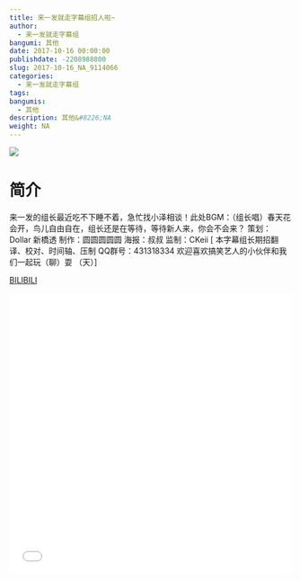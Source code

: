 ```yaml
---
title: 来一发就走字幕组招人啦~
author: 
  - 来一发就走字幕组
bangumi: 其他
date: 2017-10-16 00:00:00
publishdate: -2208988800
slug: 2017-10-16_NA_9114066
categories: 
  - 来一发就走字幕组
tags: 
bangumis: 
  - 其他
description: 其他&#8226;NA
weight: NA
---
```


![](https://i.imgur.com/9C3zDsV.jpg)

# 简介  
来一发的组长最近吃不下睡不着，急忙找小泽相谈！此处BGM：（组长唱）春天花会开，鸟儿自由自在，组长还是在等待，等待新人来，你会不会来？
策划：Dollar 新橋透 制作：圆圆圆圆圆 海报：叔叔 监制：CKeii
 [ 本字幕组长期招翻译、校对、时间轴、压制   QQ群号：431318334 欢迎喜欢搞笑艺人的小伙伴和我们一起玩（聊）耍 （天）]

  [BILIBILI](https://www.bilibili.com/video/av9114066/)


  <iframe src="//www.bilibili.com/html/html5player.html?cid=15055160&aid=9114066" width="100%" height="500" frameborder="0" allowfullscreen="allowfullscreen"></iframe>
